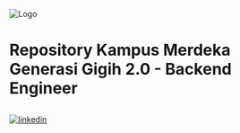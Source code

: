 ![Logo](https://i.ibb.co/c15wBKD/gengigih-logo.png)

# Repository Kampus Merdeka Generasi Gigih 2.0 - Backend Engineer

##

[![linkedin](https://img.shields.io/badge/linkedin-0A66C2?style=for-the-badge&logo=linkedin&logoColor=white)](https://www.linkedin.com/in/afandiaziz/)

